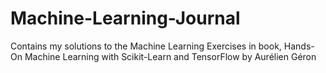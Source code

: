 # Machine-Learning-Journal
Contains my solutions to the Machine Learning Exercises in book, Hands-On Machine Learning with Scikit-Learn and TensorFlow by Aurélien Géron
